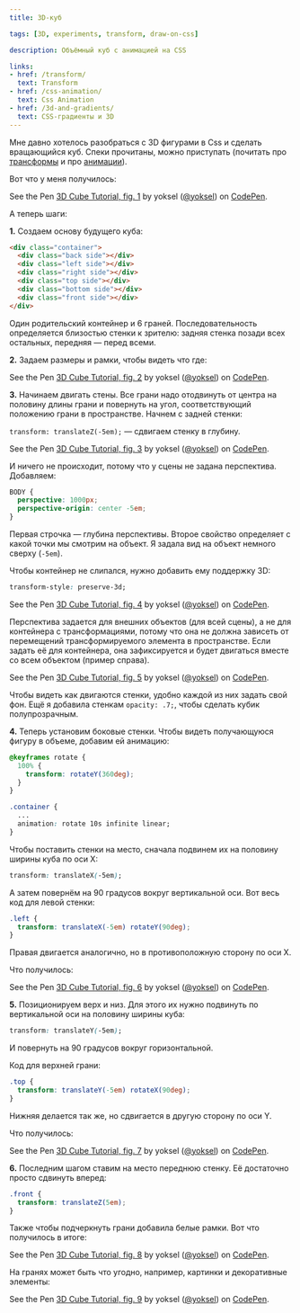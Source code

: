 ```yaml
---
title: 3D-куб

tags: [3D, experiments, transform, draw-on-css]

description: Объёмный куб с анимацией на CSS

links:
- href: /transform/
  text: Transform
- href: /css-animation/
  text: Css Animation
- href: /3d-and-gradients/
  text: СSS-градиенты и 3D
---
```


Мне давно хотелось разобраться с 3D фигурами в Css и сделать вращающийся куб. Спеки прочитаны, можно приступать (почитать про <a href="/transform/">трансформы</a> и про <a href="/css-animation/">анимации</a>).<!--more-->

Вот что у меня получилось:

<p data-height="400" data-theme-id="4974" data-slug-hash="zzNWxr" data-default-tab="result" data-user="yoksel" data-embed-version="2" data-pen-title="3D Cube Tutorial, fig. 1" class="codepen">See the Pen <a href="https://codepen.io/yoksel/pen/zzNWxr/">3D Cube Tutorial, fig. 1</a> by yoksel (<a href="https://codepen.io/yoksel">@yoksel</a>) on <a href="https://codepen.io">CodePen</a>.</p>
<script async src="https://production-assets.codepen.io/assets/embed/ei.js"></script>

А теперь шаги:

<strong>1.</strong> Создаем основу будущего куба:

```html
<div class="container">
  <div class="back side"></div>
  <div class="left side"></div>
  <div class="right side"></div>
  <div class="top side"></div>
  <div class="bottom side"></div>
  <div class="front side"></div>
</div>
```

Один родительский контейнер и 6 граней.
Последовательность определяется близостью стенки к зрителю: задняя стенка позади всех остальных, передняя — перед всеми.

<strong>2.</strong> Задаем размеры и рамки, чтобы видеть что где:

<p data-height="350" data-theme-id="4974" data-slug-hash="bRgvrJ" data-default-tab="result" data-user="yoksel" data-embed-version="2" data-pen-title="3D Cube Tutorial, fig. 2" class="codepen">See the Pen <a href="https://codepen.io/yoksel/pen/bRgvrJ/">3D Cube Tutorial, fig. 2</a> by yoksel (<a href="https://codepen.io/yoksel">@yoksel</a>) on <a href="https://codepen.io">CodePen</a>.</p>
<script async src="https://production-assets.codepen.io/assets/embed/ei.js"></script>

<strong>3.</strong> Начинаем двигать стены. Все грани надо отодвинуть от центра на половину длины грани и повернуть на угол, соответствующий положению грани в пространстве. Начнем с задней стенки:

<code>transform: translateZ(-5em);</code> — сдвигаем стенку в глубину.

<p data-height="350" data-theme-id="4974" data-slug-hash="mwRxBj" data-default-tab="result" data-user="yoksel" data-embed-version="2" data-pen-title="3D Cube Tutorial, fig. 3" class="codepen">See the Pen <a href="https://codepen.io/yoksel/pen/mwRxBj/">3D Cube Tutorial, fig. 3</a> by yoksel (<a href="https://codepen.io/yoksel">@yoksel</a>) on <a href="https://codepen.io">CodePen</a>.</p>
<script async src="https://production-assets.codepen.io/assets/embed/ei.js"></script>

И ничего не происходит, потому что у сцены не задана перспектива. Добавляем:

```css
BODY {
  perspective: 1000px;
  perspective-origin: center -5em;
}
```

Первая строчка — глубина перспективы.
Второе свойство определяет с какой точки мы смотрим на объект.
Я задала вид на объект немного сверху (<code>-5em</code>).

Чтобы контейнер не слипался, нужно добавить ему поддержку 3D:

```css
transform-style: preserve-3d;
```

<p data-height="350" data-theme-id="4974" data-slug-hash="MoJVrK" data-default-tab="result" data-user="yoksel" data-embed-version="2" data-pen-title="3D Cube Tutorial, fig. 4" class="codepen">See the Pen <a href="https://codepen.io/yoksel/pen/MoJVrK/">3D Cube Tutorial, fig. 4</a> by yoksel (<a href="https://codepen.io/yoksel">@yoksel</a>) on <a href="https://codepen.io">CodePen</a>.</p>
<script async src="https://production-assets.codepen.io/assets/embed/ei.js"></script>

Перспектива задается для внешних объектов (для всей сцены), а не для контейнера с трансформациями, потому что она не должна зависеть от перемещений трансформируемого элемента в пространстве.
Если задать её для контейнера, она зафиксируется и будет двигаться вместе со всем объектом (пример справа).

<p data-height="400" data-theme-id="4974" data-slug-hash="YQNaeL" data-default-tab="result" data-user="yoksel" data-embed-version="2" data-pen-title="3D Cube Tutorial, fig. 5" class="codepen">See the Pen <a href="https://codepen.io/yoksel/pen/YQNaeL/">3D Cube Tutorial, fig. 5</a> by yoksel (<a href="https://codepen.io/yoksel">@yoksel</a>) on <a href="https://codepen.io">CodePen</a>.</p>
<script async src="https://production-assets.codepen.io/assets/embed/ei.js"></script>

Чтобы видеть как двигаются стенки, удобно каждой из них задать свой фон.
Ещё я добавила стенкам <code>opacity: .7;</code>, чтобы сделать кубик полупрозрачным.

<strong>4.</strong> Теперь установим боковые стенки. Чтобы видеть получающуюся фигуру в объеме, добавим ей анимацию:

```css
@keyframes rotate {
  100% {
    transform: rotateY(360deg);
  }
}

.container {
  ...
  animation: rotate 10s infinite linear;
}
```

Чтобы поставить стенки на место, сначала подвинем их на половину ширины куба по оси X:


```css
transform: translateX(-5em);
```

А затем повернём на 90 градусов вокруг вертикальной оси. Вот весь код для левой стенки:

```css
.left {
  transform: translateX(-5em) rotateY(90deg);
}
```

Правая двигается аналогично, но в противоположную сторону по оси X.

Что получилось:

<p data-height="400" data-theme-id="4974" data-slug-hash="GErxYP" data-default-tab="result" data-user="yoksel" data-embed-version="2" data-pen-title="3D Cube Tutorial, fig. 6" class="codepen">See the Pen <a href="https://codepen.io/yoksel/pen/GErxYP/">3D Cube Tutorial, fig. 6</a> by yoksel (<a href="https://codepen.io/yoksel">@yoksel</a>) on <a href="https://codepen.io">CodePen</a>.</p>
<script async src="https://production-assets.codepen.io/assets/embed/ei.js"></script>

<strong>5.</strong> Позиционируем верх и низ. Для этого их нужно подвинуть по вертикальной оси на половину ширины куба:

```css
transform: translateY(-5em);
```

И повернуть на 90 градусов вокруг горизонтальной.

Код для верхней грани:

```css
.top {
  transform: translateY(-5em) rotateX(90deg);
}
```

Нижняя делается так же, но сдвигается в другую сторону по оси Y.

Что получилось:

<p data-height="400" data-theme-id="4974" data-slug-hash="LLxdqd" data-default-tab="result" data-user="yoksel" data-embed-version="2" data-pen-title="3D Cube Tutorial, fig. 7" class="codepen">See the Pen <a href="https://codepen.io/yoksel/pen/LLxdqd/">3D Cube Tutorial, fig. 7</a> by yoksel (<a href="https://codepen.io/yoksel">@yoksel</a>) on <a href="https://codepen.io">CodePen</a>.</p>
<script async src="https://production-assets.codepen.io/assets/embed/ei.js"></script>

<strong>6.</strong> Последним шагом ставим на место переднюю стенку. Её достаточно просто сдвинуть вперед:

```css
.front {
  transform: translateZ(5em);
}
```

Также чтобы подчеркнуть грани добавила белые рамки. Вот что получилось в итоге:

<p data-height="400" data-theme-id="4974" data-slug-hash="YQNabJ" data-default-tab="result" data-user="yoksel" data-embed-version="2" data-pen-title="3D Cube Tutorial, fig. 8" class="codepen">See the Pen <a href="https://codepen.io/yoksel/pen/YQNabJ/">3D Cube Tutorial, fig. 8</a> by yoksel (<a href="https://codepen.io/yoksel">@yoksel</a>) on <a href="https://codepen.io">CodePen</a>.</p>
<script async src="https://production-assets.codepen.io/assets/embed/ei.js"></script>

На гранях может быть что угодно, например, картинки и декоративные элементы:

<p data-height="500" data-theme-id="4974" data-slug-hash="xrgjKY" data-default-tab="result" data-user="yoksel" data-embed-version="2" data-pen-title="3D Cube Tutorial, fig. 9" class="codepen">See the Pen <a href="https://codepen.io/yoksel/pen/xrgjKY/">3D Cube Tutorial, fig. 9</a> by yoksel (<a href="https://codepen.io/yoksel">@yoksel</a>) on <a href="https://codepen.io">CodePen</a>.</p>
<script async src="https://production-assets.codepen.io/assets/embed/ei.js"></script>
